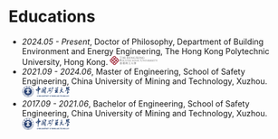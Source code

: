 <span class='anchor' id='educations'></span>

# Educations
- *2024.05 - Present*, Doctor of Philosophy, Department of Building Environment and Energy Engineering, The Hong Kong Polytechnic University, Hong Kong.  <img src='./images/polyu-logo.png' style='width: 6em;'>
- *2021.09 - 2024.06*, Master of Engineering, School of Safety Engineering, China University of Mining and Technology, Xuzhou.  <img src='./images/cumt-logo.png' style='width: 6em;'>
- *2017.09 - 2021.06*, Bachelor of Engineering, School of Safety Engineering, China University of Mining and Technology, Xuzhou. <img src='./images/cumt-logo.png' style='width: 6em;'>
